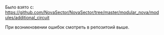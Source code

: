 Было взято с: https://github.com/NovaSector/NovaSector/tree/master/modular_nova/modules/additional_circuit

При возникновении ошибок смотреть в репозитоий выше.